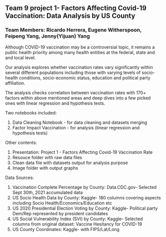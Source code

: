 ## Team 9 project 1- Factors Affecting Covid-19 Vaccination: Data Analysis by US County
### Team Members: Ricardo Herrera, Eugene Witherspoon, Feipeng Yang, Jenny(Yijuan) Yang


Although COVID-19 vaccination may be a controversial topic, it remains a public health priority among many health entities at the federal, state and and local level.

Our analysis explores whether vaccination rates vary significantly within several different populations including those with varying levels of socio-health conditions, socio-economic status, education and political party affiliation. 

The analysis checks correlation between vaccination rates with 170+ factors within above mentioned areas and deep dives into a few picked ones with linear regression and hypothesis tests.

Two notebooks included:
1) Data Cleaning Notebook - for data cleaning and datasets merging
2) Factor Impact Vaccination - for analysis (linear regression and hypothesis tests)

Other contents:
1) Presentation: Project 1 - Factors Affecting Covid-19 Vaccination Rate
2) Resouce folder with raw data files
3) Clean data file with datasets output for analysis purpose
4) Image folder with output graphs

Data Sources:

1) Vaccination Complete Percentage by County:
Data.CDC.gov- Selected Sept 30th, 2021 accumulated data
2)  US Socio Health Data by County: 
Kaggle- 180 columns covering aspects including Socio Health/Economics/Education etc
3)  US 2020 Presidential Election Voting by County: 
Kaggle- Political party Dem/Rep represented by president candidates  
4)  US Social Vulnerability Index (SVI) by County:
Kaggle- Selected columns from original dataset: Vaccine Hesitancy for COVID-19
5)  US County Coordinates:
Kaggle- with FIPS/Lat/Long
